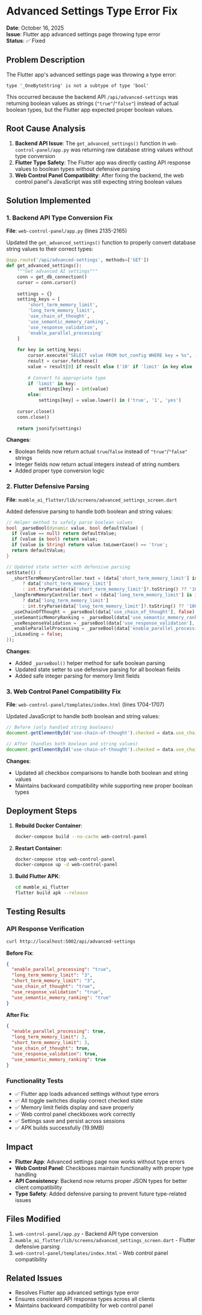 # Advanced Settings Type Error Fix

**Date**: October 16, 2025  
**Issue**: Flutter app advanced settings page throwing type error  
**Status**: ✅ Fixed

## Problem Description

The Flutter app's advanced settings page was throwing a type error:
```
type '_OneByteString' is not a subtype of type 'bool'
```

This occurred because the backend API `/api/advanced-settings` was returning boolean values as strings (`"true"`/`"false"`) instead of actual boolean types, but the Flutter app expected proper boolean values.

## Root Cause Analysis

1. **Backend API Issue**: The `get_advanced_settings()` function in `web-control-panel/app.py` was returning raw database string values without type conversion
2. **Flutter Type Safety**: The Flutter app was directly casting API response values to boolean types without defensive parsing
3. **Web Control Panel Compatibility**: After fixing the backend, the web control panel's JavaScript was still expecting string boolean values

## Solution Implemented

### 1. Backend API Type Conversion Fix

**File**: `web-control-panel/app.py` (lines 2135-2165)

Updated the `get_advanced_settings()` function to properly convert database string values to their correct types:

```python
@app.route('/api/advanced-settings', methods=['GET'])
def get_advanced_settings():
    """Get advanced AI settings"""
    conn = get_db_connection()
    cursor = conn.cursor()
    
    settings = {}
    setting_keys = [
        'short_term_memory_limit',
        'long_term_memory_limit',
        'use_chain_of_thought',
        'use_semantic_memory_ranking',
        'use_response_validation',
        'enable_parallel_processing'
    ]
    
    for key in setting_keys:
        cursor.execute("SELECT value FROM bot_config WHERE key = %s", (key,))
        result = cursor.fetchone()
        value = result[0] if result else ('10' if 'limit' in key else 'true')
        
        # Convert to appropriate type
        if 'limit' in key:
            settings[key] = int(value)
        else:
            settings[key] = value.lower() in ('true', '1', 'yes')
    
    cursor.close()
    conn.close()
    
    return jsonify(settings)
```

**Changes**:
- Boolean fields now return actual `true`/`false` instead of `"true"`/`"false"` strings
- Integer fields now return actual integers instead of string numbers
- Added proper type conversion logic

### 2. Flutter Defensive Parsing

**File**: `mumble_ai_flutter/lib/screens/advanced_settings_screen.dart`

Added defensive parsing to handle both boolean and string values:

```dart
// Helper method to safely parse boolean values
bool _parseBool(dynamic value, bool defaultValue) {
  if (value == null) return defaultValue;
  if (value is bool) return value;
  if (value is String) return value.toLowerCase() == 'true';
  return defaultValue;
}

// Updated state setter with defensive parsing
setState(() {
  _shortTermMemoryController.text = (data['short_term_memory_limit'] is int 
      ? data['short_term_memory_limit'] 
      : int.tryParse(data['short_term_memory_limit']?.toString() ?? '10') ?? 10).toString();
  _longTermMemoryController.text = (data['long_term_memory_limit'] is int 
      ? data['long_term_memory_limit'] 
      : int.tryParse(data['long_term_memory_limit']?.toString() ?? '100') ?? 100).toString();
  _useChainOfThought = _parseBool(data['use_chain_of_thought'], false);
  _useSemanticMemoryRanking = _parseBool(data['use_semantic_memory_ranking'], false);
  _useResponseValidation = _parseBool(data['use_response_validation'], false);
  _enableParallelProcessing = _parseBool(data['enable_parallel_processing'], false);
  _isLoading = false;
});
```

**Changes**:
- Added `_parseBool()` helper method for safe boolean parsing
- Updated state setter to use defensive parsing for all boolean fields
- Added safe integer parsing for memory limit fields

### 3. Web Control Panel Compatibility Fix

**File**: `web-control-panel/templates/index.html` (lines 1704-1707)

Updated JavaScript to handle both boolean and string values:

```javascript
// Before (only handled string booleans)
document.getElementById('use-chain-of-thought').checked = data.use_chain_of_thought === 'true';

// After (handles both boolean and string values)
document.getElementById('use-chain-of-thought').checked = data.use_chain_of_thought === true || data.use_chain_of_thought === 'true';
```

**Changes**:
- Updated all checkbox comparisons to handle both boolean and string values
- Maintains backward compatibility while supporting new proper boolean types

## Deployment Steps

1. **Rebuild Docker Container**:
   ```bash
   docker-compose build --no-cache web-control-panel
   ```

2. **Restart Container**:
   ```bash
   docker-compose stop web-control-panel
   docker-compose up -d web-control-panel
   ```

3. **Build Flutter APK**:
   ```bash
   cd mumble_ai_flutter
   flutter build apk --release
   ```

## Testing Results

### API Response Verification
```bash
curl http://localhost:5002/api/advanced-settings
```

**Before Fix**:
```json
{
  "enable_parallel_processing": "true",
  "long_term_memory_limit": "3",
  "short_term_memory_limit": "3",
  "use_chain_of_thought": "true",
  "use_response_validation": "true",
  "use_semantic_memory_ranking": "true"
}
```

**After Fix**:
```json
{
  "enable_parallel_processing": true,
  "long_term_memory_limit": 3,
  "short_term_memory_limit": 3,
  "use_chain_of_thought": true,
  "use_response_validation": true,
  "use_semantic_memory_ranking": true
}
```

### Functionality Tests
- ✅ Flutter app loads advanced settings without type errors
- ✅ All toggle switches display correct checked state
- ✅ Memory limit fields display and save properly
- ✅ Web control panel checkboxes work correctly
- ✅ Settings save and persist across sessions
- ✅ APK builds successfully (19.9MB)

## Impact

- **Flutter App**: Advanced settings page now works without type errors
- **Web Control Panel**: Checkboxes maintain functionality with proper type handling
- **API Consistency**: Backend now returns proper JSON types for better client compatibility
- **Type Safety**: Added defensive parsing to prevent future type-related issues

## Files Modified

1. `web-control-panel/app.py` - Backend API type conversion
2. `mumble_ai_flutter/lib/screens/advanced_settings_screen.dart` - Flutter defensive parsing
3. `web-control-panel/templates/index.html` - Web control panel compatibility

## Related Issues

- Resolves Flutter app advanced settings type error
- Ensures consistent API response types across all clients
- Maintains backward compatibility for web control panel

